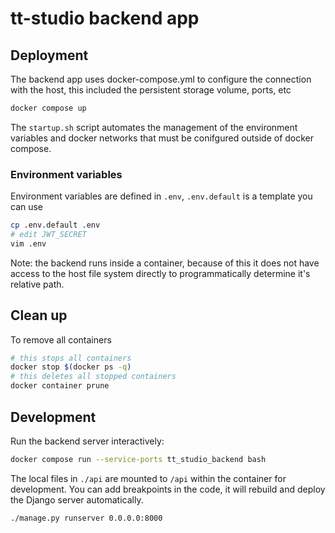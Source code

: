 # tt-studio backend app


## Deployment 

The backend app uses docker-compose.yml to configure the connection with the host, this included the persistent storage volume, ports, etc
```bash
docker compose up
```

The `startup.sh` script automates the management of the environment variables and docker networks that must be conifgured outside of docker compose.

### Environment variables

Environment variables are defined in `.env`, `.env.default` is a template you can use
```bash
cp .env.default .env
# edit JWT_SECRET
vim .env
```
Note: the backend runs inside a container, because of this it does not have access to the host file system directly to programmatically determine it's relative path.


## Clean up

To remove all containers
```bash
# this stops all containers
docker stop $(docker ps -q)
# this deletes all stopped containers
docker container prune
```

## Development

Run the backend server interactively:
```bash
docker compose run --service-ports tt_studio_backend bash
```

The local files in `./api` are mounted to `/api` within the container for development. You can add breakpoints in the code, it will rebuild and deploy the Django server automatically.

```bash
./manage.py runserver 0.0.0.0:8000
```



